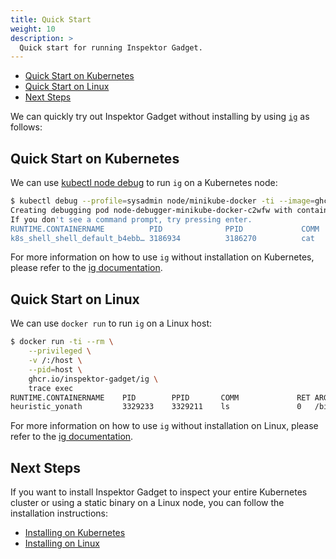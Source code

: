 ```yaml
---
title: Quick Start
weight: 10
description: >
  Quick start for running Inspektor Gadget.
---
```


<!-- toc -->
- [Quick Start on Kubernetes](#quick-start-on-kubernetes)
- [Quick Start on Linux](#quick-start-on-linux)
- [Next Steps](#next-steps)
<!-- /toc -->

We can quickly try out Inspektor Gadget without installing by using [`ig`](../ig.md) as follows:

## Quick Start on Kubernetes

We can use [kubectl node debug](https://kubernetes.io/docs/tasks/debug/debug-cluster/kubectl-node-debug/) to run `ig` on a Kubernetes node:

```bash
$ kubectl debug --profile=sysadmin node/minikube-docker -ti --image=ghcr.io/inspektor-gadget/ig -- ig trace exec
Creating debugging pod node-debugger-minikube-docker-c2wfw with container debugger on node minikube-docker.
If you don't see a command prompt, try pressing enter.
RUNTIME.CONTAINERNAME          PID              PPID             COMM             RET ARGS
k8s_shell_shell_default_b4ebb… 3186934          3186270          cat              0   /bin/cat file
```

For more information on how to use `ig` without installation on Kubernetes, please refer to the [ig documentation](../ig.md#using-ig-with-kubectl-debug-node).

## Quick Start on Linux

We can use `docker run` to run `ig` on a Linux host:

```bash
$ docker run -ti --rm \
    --privileged \
    -v /:/host \
    --pid=host \
    ghcr.io/inspektor-gadget/ig \
    trace exec
RUNTIME.CONTAINERNAME    PID        PPID       COMM             RET ARGS
heuristic_yonath         3329233    3329211    ls               0   /bin/ls
```

For more information on how to use `ig` without installation on Linux, please refer to the [ig documentation](../ig.md#using-ig-in-a-container).

## Next Steps

If you want to install Inspektor Gadget to inspect your entire Kubernetes cluster or using a static binary on a Linux node, you can follow the installation instructions:
- [Installing on Kubernetes](install-kubernetes.md)
- [Installing on Linux](install-linux.md)
